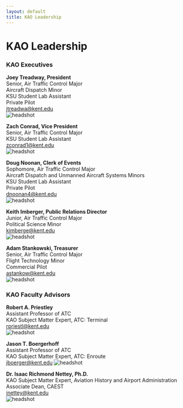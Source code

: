 ```yaml
---
layout: default
title: KAO Leadership
---
```

# KAO Leadership

### KAO Executives

__Joey Treadway, President__  
Senior, Air Traffic Control Major  
Aircraft Dispatch Minor  
KSU Student Lab Assistant   
Private Pilot   
[jtreadwa@kent.edu](mailto:jtreadwa@kent.edu)  
![headshot](/assets/images/leadership/Joey.jpg) 

__Zach Conrad, Vice President__  
Senior, Air Traffic Control Major  
KSU Student Lab Assistant  
[zconrad1@kent.edu](mailto:zconrad1@kent.edu)  
![headshot](/assets/images/leadership/ZC.jpg)

__Doug Noonan, Clerk of Events__  
Sophomore, Air Traffic Control Major  
Aircraft Dispatch and Unmanned Aircraft Systems Minors  
KSU Student Lab Assistant   
Private Pilot  
[dnoonan4@kent.edu](mailto:dnoonan4@kent.edu)  
![headshot](/assets/images/leadership/Doug.jpg)

__Keith Imberger, Public Relations Director__  
Junior, Air Traffic Control Major  
Political Science Minor  
[kimberge@kent.edu](mailto:kimberge@kent.edu)  
![headshot](/assets/images/leadership/Keith.jpg)

__Adam Stankowski, Treasurer__  
Senior, Air Traffic Control Major   
Flight Technology Minor  
Commercial Pilot  
[astankow@kent.edu](mailto:astankow@kent.edu)  
![headshot](/assets/images/leadership/Adam.jpg)



<!-- __, Freshman Class Representative__  
Freshman, Air Traffic Control Major
[@kent.edu](mailto:@kent.edu)
![headshot](/assets/images/leadership/XX.jpg)  

__, Sophomore Class Representative__  
Sophomore, Air Traffic Control Major  
[@kent.edu](mailto:@kent.edu)  
![headshot](/assets/images/leadership/XX.jpg) -->



### KAO Faculty Advisors

__Robert A. Priestley__  
Assistant Professor of ATC  
KAO Subject Matter Expert, ATC: Terminal  
[rpriestl@kent.edu](mailto:rpriestl@kent.edu)  
![headshot](/assets/images/leadership/RP.jpg)

__Jason T. Boergerhoff__  
Assistant Professor of ATC  
KAO Subject Matter Expert, ATC: Enroute  
[jboerger@kent.edu](mailto:jboerger@kent.edu)
![headshot](/assets/images/leadership/JB.jpg)

__Dr. Isaac Richmond Nettey, Ph.D.__  
KAO Subject Matter Expert, Aviation History and Airport Administration  
Associate Dean, CAEST  
[inettey@kent.edu](mailto:inettey@kent.edu)  
![headshot](/assets/images/leadership/IN.jpg)
